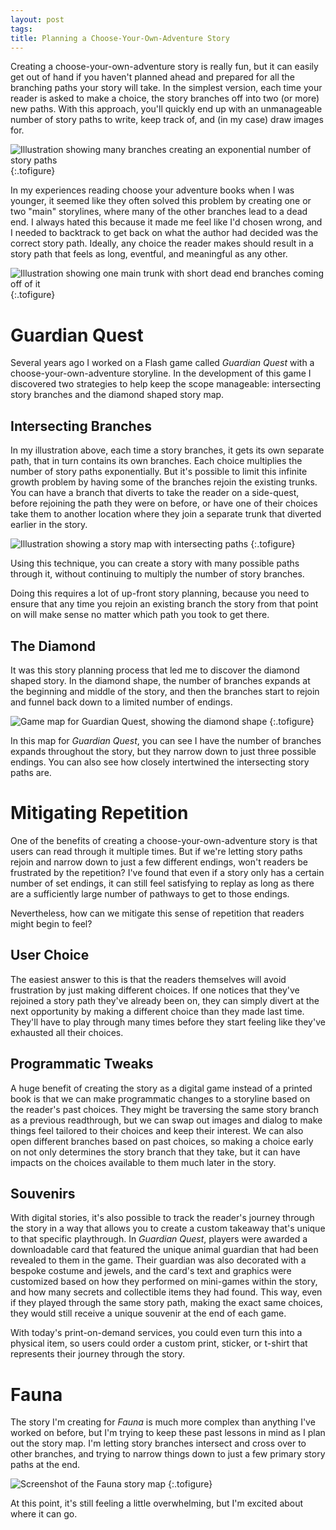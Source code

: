 ```yaml
---
layout: post
tags:
title: Planning a Choose-Your-Own-Adventure Story
---
```


Creating a choose-your-own-adventure story is really fun, but it can easily get out of hand if you haven't planned ahead and prepared for all the branching paths your story will take. In the simplest version, each time your reader is asked to make a choice, the story branches off into two (or more) new paths. With this approach, you'll quickly end up with an unmanageable number of story paths to write, keep track of, and (in my case) draw images for.

![Illustration showing many branches creating an exponential number of story paths ](/images/posts/2024-10/exponential-map.png "After just four levels of choices, I already have 16 storylines to manage")
{:.tofigure}

In my experiences reading choose your adventure books when I was younger, it seemed like they often solved this problem by creating one or two "main" storylines, where many of the other branches lead to a dead end. I always hated this because it made me feel like I'd chosen wrong, and I needed to backtrack to get back on what the author had decided was the correct story path. Ideally, any choice the reader makes should result in a story path that feels as long, eventful, and meaningful as any other.

![Illustration showing one main trunk with short dead end branches coming off of it](/images/posts/2024-10/limited-map.png "Only one path leads to a long fulfilling story")
{:.tofigure}

# Guardian Quest

Several years ago I worked on a Flash game called _Guardian Quest_ with a choose-your-own-adventure storyline. In the development of this game I discovered two strategies to help keep the scope manageable: intersecting story branches and the diamond shaped story map.

## Intersecting Branches

In my illustration above, each time a story branches, it gets its own separate path, that in turn contains its own branches. Each choice multiplies the number of story paths exponentially. But it's possible to limit this infinite growth problem by having some of the branches rejoin the existing trunks. You can have a branch that diverts to take the reader on a side-quest, before rejoining the path they were on before, or have one of their choices take them to another location where they join a separate trunk that diverted earlier in the story.

![Illustration showing a story map with intersecting paths](/images/posts/2024-10/intersecting-map.png "Paths rejoin and intersect to reduce the total number of branches")
{:.tofigure}

Using this technique, you can create a story with many possible paths through it, without continuing to multiply the number of story branches.

Doing this requires a lot of up-front story planning, because you need to ensure that any time you rejoin an existing branch the story from that point on will make sense no matter which path you took to get there.

## The Diamond

It was this story planning process that led me to discover the diamond shaped story. In the diamond shape, the number of branches expands at the beginning and middle of the story, and then the branches start to rejoin and funnel back down to a limited number of endings.

![Game map for _Guardian Quest_, showing the diamond shape](/images/posts/2024-10/vermonia-game-map.gif "Game map for Guardian Quest")
{:.tofigure}

In this map for _Guardian Quest_, you can see I have the number of branches expands throughout the story, but they narrow down to just three possible endings. You can also see how closely intertwined the intersecting story paths are.

# Mitigating Repetition

One of the benefits of creating a choose-your-own-adventure story is that users can read through it multiple times. But if we're letting story paths rejoin and narrow down to just a few different endings, won't readers be frustrated by the repetition? I've found that even if a story only has a certain number of set endings, it can still feel satisfying to replay as long as there are a sufficiently large number of pathways to get to those endings.

Nevertheless, how can we mitigate this sense of repetition that readers might begin to feel?

## User Choice

The easiest answer to this is that the readers themselves will avoid frustration by just making different choices. If one notices that they've rejoined a story path they've already been on, they can simply divert at the next opportunity by making a different choice than they made last time. They'll have to play through many times before they start feeling like they've exhausted all their choices.

## Programmatic Tweaks

A huge benefit of creating the story as a digital game instead of a printed book is that we can make programmatic changes to a storyline based on the reader's past choices. They might be traversing the same story branch as a previous readthrough, but we can swap out images and dialog to make things feel tailored to their choices and keep their interest. We can also open different branches based on past choices, so making a choice early on not only determines the story branch that they take, but it can have impacts on the choices available to them much later in the story.

## Souvenirs

With digital stories, it's also possible to track the reader's journey through the story in a way that allows you to create a custom takeaway that's unique to that specific playthrough. In _Guardian Quest_, players were awarded a downloadable card that featured the unique animal guardian that had been revealed to them in the game. Their guardian was also decorated with a bespoke costume and jewels, and the card's text and graphics were customized based on how they performed on mini-games within the story, and how many secrets and collectible items they had found. This way, even if they played through the same story path, making the exact same choices, they would still receive a unique souvenir at the end of each game.

With today's print-on-demand services, you could even turn this into a physical item, so users could order a custom print, sticker, or t-shirt that represents their journey through the story.

# Fauna

The story I'm creating for _Fauna_ is much more complex than anything I've worked on before, but I'm trying to keep these past lessons in mind as I plan out the story map. I'm letting story branches intersect and cross over to other branches, and trying to narrow things down to just a few primary story paths at the end.

![Screenshot of the Fauna story map](/images/posts/2024-10/fauna-game-map.png "A small section of the Fauna story map")
{:.tofigure}

At this point, it's still feeling a little overwhelming, but I'm excited about where it can go.
